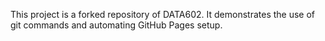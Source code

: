 This project is a forked repository of DATA602. It demonstrates the use of git commands and automating GitHub Pages setup.